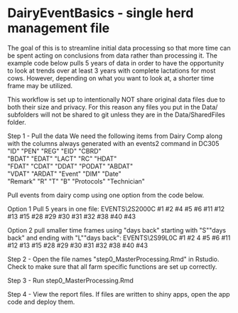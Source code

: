 # DairyEventBasics - single herd management file

The goal of this is to streamline initial data processing so that more time can be spent acting on conclusions from data rather than processing it.  The example code below pulls 5 years of data in order to have the opportunity to look at trends over at least 3 years with complete lactations for most cows.  However, depending on what you want to look at, a shorter time frame may be utilized.

This workflow is set up to intentionally NOT share original data files due to both their size and privacy. For this reason any files you put in the Data/ subfolders will not be shared to git unless they are in the Data/SharedFiles folder.

Step 1 - Pull the data
We need the following items from Dairy Comp along with the columns always generated with an events2 command in DC305
"ID"         "PEN"        "REG"        "EID"        "CBRD"      
"BDAT"       "EDAT"       "LACT"       "RC"         "HDAT"      
"FDAT"       "CDAT"       "DDAT"       "PODAT"      "ABDAT"     
"VDAT"       "ARDAT"      "Event"      "DIM"        "Date"      
"Remark"     "R"          "T"          "B"          "Protocols" 
"Technician"

Pull events from dairy comp using one option from the code below. 

Option 1 Pull 5 years in one file: 
EVENTS\2S2000C #1 #2 #4 #5 #6 #11 #12 #13 #15 #28 #29 #30 #31 #32 #38 #40 #43

Option 2 pull smaller time frames using "days back" starting with "S""days back" and ending with "L""days back": 
EVENTS\2S99L0C #1 #2 4 #5 #6 #11 #12 #13 #15 #28 #29 #30 #31 #32 #38 #40 #43


Step 2 - Open the file names "step0_MasterProcessing.Rmd" in Rstudio.  Check to make sure that all farm specific functions are set up correctly.

Step 3 - Run step0_MasterProcessing.Rmd

Step 4 - View the report files.  If files are written to shiny apps, open the app code and deploy them.


